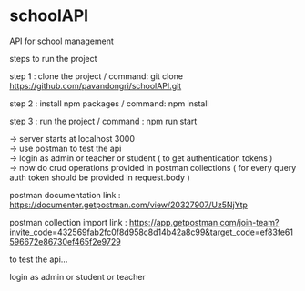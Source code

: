 # schoolAPI
API for school management

steps to run the project

step 1 : clone the project  /
command:   git clone https://github.com/pavandongri/schoolAPI.git


step 2 : install npm packages /
command: npm install

step 3 : run the project  /
command : npm run start

-> server starts at localhost 3000   \
-> use postman to test the api    \
-> login as admin or teacher or student ( to get authentication tokens )     \
-> now do crud operations provided in postman collections ( for every query auth token should be provided in request.body )       

postman documentation link : https://documenter.getpostman.com/view/20327907/Uz5NjYtp

postman collection import link : https://app.getpostman.com/join-team?invite_code=432569fab2fc0f8d958c8d14b42a8c99&target_code=ef83fe61596672e86730ef465f2e9729


to test the api...

login as admin or student or teacher
